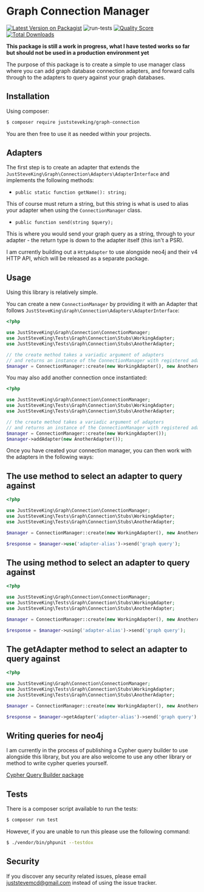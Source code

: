 # Graph Connection Manager


[![Latest Version on Packagist][ico-version]][link-packagist]
![run-tests](https://github.com/JustSteveKing/graph-connection/workflows/run-tests/badge.svg)
[![Quality Score][ico-code-quality]][link-code-quality]
[![Total Downloads][ico-downloads]][link-downloads]


**This package is still a work in progress, what I have tested works so far but should not be used in a production environment yet**

The purpose of this package is to create a simple to use manager class where you can add graph database connection adapters, and forward calls through to the adapters to query against your graph databases.

## Installation

Using composer:

```bash
$ composer require juststeveking/graph-connection
```

You are then free to use it as needed within your projects.

## Adapters

The first step is to create an adapter that extends the `JustSteveKing\Graph\Connection\Adapters\AdapterInterface` and implements the following methods:

- `public static function getName(): string;`

This of course must return a string, but this string is what is used to alias your adapter when using the `ConnectionManager` class.

- `public function send(string $query);`

This is where you would send your graph query as a string, through to your adapter - the return type is down to the adapter itself (this isn't a PSR).


I am currently building out a `HttpAdapter` to use alongside neo4j and their v4 HTTP API, which will be released as a separate package.


## Usage

Using this library is relatively simple.

You can create a new `ConnectionManager` by providing it with an Adapter that follows `JustSteveKing\Graph\Connection\Adapters\AdapterInterface`:

```php
<?php

use JustSteveKing\Graph\Connection\ConnectionManager;
use JustSteveKing\Tests\Graph\Connection\Stubs\WorkingAdapter;
use JustSteveKing\Tests\Graph\Connection\Stubs\AnotherAdapter;

// the create method takes a variadic argument of adapters
// and returns an instance of the ConnectionManager with registered adapters
$manager = ConnectionManager::create(new WorkingAdapter(), new AnotherAdapter());
```

You may also add another connection once instantiated:

```php
<?php

use JustSteveKing\Graph\Connection\ConnectionManager;
use JustSteveKing\Tests\Graph\Connection\Stubs\WorkingAdapter;
use JustSteveKing\Tests\Graph\Connection\Stubs\AnotherAdapter;

// the create method takes a variadic argument of adapters
// and returns an instance of the ConnectionManager with registered adapters
$manager = ConnectionManager::create(new WorkingAdapter());
$manager->addAdapter(new AnotherAdapter());
```

Once you have created your connection manager, you can then work with the adapters in the following ways:

## The use method to select an adapter to query against

```php
<?php

use JustSteveKing\Graph\Connection\ConnectionManager;
use JustSteveKing\Tests\Graph\Connection\Stubs\WorkingAdapter;
use JustSteveKing\Tests\Graph\Connection\Stubs\AnotherAdapter;

$manager = ConnectionManager::create(new WorkingAdapter(), new AnotherAdapter());

$response = $manager->use('adapter-alias')->send('graph query');
```

## The using method to select an adapter to query against

```php
<?php

use JustSteveKing\Graph\Connection\ConnectionManager;
use JustSteveKing\Tests\Graph\Connection\Stubs\WorkingAdapter;
use JustSteveKing\Tests\Graph\Connection\Stubs\AnotherAdapter;

$manager = ConnectionManager::create(new WorkingAdapter(), new AnotherAdapter());

$response = $manager->using('adapter-alias')->send('graph query');
```

## The getAdapter method to select an adapter to query against

```php
<?php

use JustSteveKing\Graph\Connection\ConnectionManager;
use JustSteveKing\Tests\Graph\Connection\Stubs\WorkingAdapter;
use JustSteveKing\Tests\Graph\Connection\Stubs\AnotherAdapter;

$manager = ConnectionManager::create(new WorkingAdapter(), new AnotherAdapter());

$response = $manager->getAdapter('adapter-alias')->send('graph query');
```

## Writing queries for neo4j

I am currently in the process of publishing a Cypher query builder to use alongside this library, but you are also welcome to use any other library or method to write cypher queries yourself.

[Cypher Query Builder package](https://github.com/JustSteveKing/cypher-query-builder)


## Tests

There is a composer script available to run the tests:

```bash
$ composer run test
```

However, if you are unable to run this please use the following command:

```bash
$ ./vendor/bin/phpunit --testdox
```

## Security

If you discover any security related issues, please email juststevemcd@gmail.com instead of using the issue tracker.

[ico-version]: https://img.shields.io/packagist/v/juststeveking/graph-connection.svg?style=flat-square
[ico-downloads]: https://img.shields.io/packagist/dt/juststeveking/graph-connection.svg?style=flat-square
[ico-code-quality]: https://img.shields.io/scrutinizer/g/JustSteveKing/graph-connection.svg?style=flat-square

[link-packagist]: https://packagist.org/packages/juststeveking/graph-connection
[link-downloads]: https://packagist.org/packages/juststeveking/graph-connection
[link-author]: https://github.com/JustSteveKing
[link-code-quality]: https://scrutinizer-ci.com/g/JustSteveKing/graph-connection